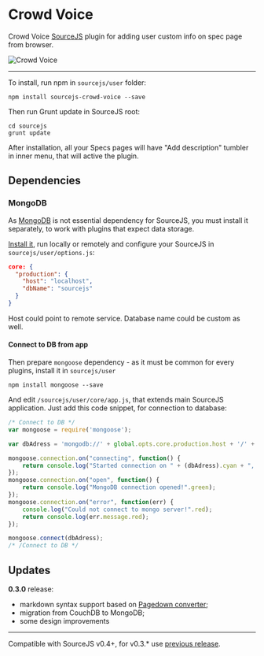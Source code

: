 Crowd Voice
===============

Crowd Voice [SourceJS](http://sourcejs.com) plugin for adding user custom info on spec page from browser.

![Crowd Voice](https://monosnap.com/image/5Kh7zC879twOFA0Q8YzqcsDKnHvwIZ.png)

___

To install, run npm in `sourcejs/user` folder:

```
npm install sourcejs-crowd-voice --save
```

Then run Grunt update in SourceJS root:

```
cd sourcejs
grunt update
```

After installation, all your Specs pages will have "Add description" tumbler in inner menu, that will active the plugin.

## Dependencies

### MongoDB

As [MongoDB](http://www.mongodb.org/) is not essential dependency for SourceJS, you must install it separately, to work with plugins that expect data storage.

[Install it](http://docs.mongodb.org/manual/installation/), run locally or remotely and configure your SourceJS in `sourcejs/user/options.js`:

```json
core: {
  "production": {
    "host": "localhost",
    "dbName": "sourcejs"
  }
}
```

Host could point to remote service. Database name could be custom as well.

#### Connect to DB from app

Then prepare `mongoose` dependency - as it must be common for every plugins, install it in `sourcejs/user`

```
npm install mongoose --save
```

And edit `/sourcejs/user/core/app.js`, that extends main SourceJS application. Just add this code snippet, for connection to database:

```js
/* Connect to DB */
var mongoose = require('mongoose');

var dbAdress = 'mongodb://' + global.opts.core.production.host + '/' + global.opts.core.production.dbName;

mongoose.connection.on("connecting", function() {
    return console.log("Started connection on " + (dbAdress).cyan + ", waiting for it to open...".grey);
});
mongoose.connection.on("open", function() {
    return console.log("MongoDB connection opened!".green);
});
mongoose.connection.on("error", function(err) {
    console.log("Could not connect to mongo server!".red);
    return console.log(err.message.red);
});

mongoose.connect(dbAdress);
/* /Connect to DB */
```

## Updates

**0.3.0** release:
 - markdown syntax support based on [Pagedown converter](https://code.google.com/p/pagedown/);
 - migration from CouchDB to MongoDB;
 - some design improvements

___

Compatible with SourceJS v0.4+, for v0.3.* use [previous release](https://github.com/sourcejs/sourcejs-crowd-voice/archive/v0.1.0.zip).
